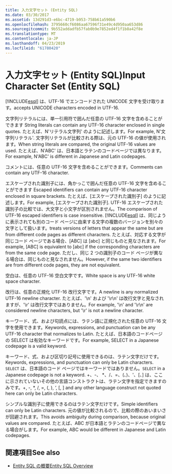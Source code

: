 ```yaml
---
title: 入力文字セット (Entity SQL)
ms.date: 03/30/2017
ms.assetid: 13d291d3-e6bc-4719-b953-758b61a590b6
ms.openlocfilehash: 3795660cf6086aa67596f31e49c4d950aa653d86
ms.sourcegitcommit: 9b552addadfb57fab0b9e7852ed4f1f1b8a42f8e
ms.translationtype: MT
ms.contentlocale: ja-JP
ms.lasthandoff: 04/23/2019
ms.locfileid: "61780420"
---
```

# <a name="input-character-set-entity-sql"></a><span data-ttu-id="5db72-102">入力文字セット (Entity SQL)</span><span class="sxs-lookup"><span data-stu-id="5db72-102">Input Character Set (Entity SQL)</span></span>
[!INCLUDE[esql](../../../../../../includes/esql-md.md)] <span data-ttu-id="5db72-103">は、UTF-16 でエンコードされた UNICODE 文字を受け取ります。</span><span class="sxs-lookup"><span data-stu-id="5db72-103">accepts UNICODE characters encoded in UTF-16.</span></span>  
  
 <span data-ttu-id="5db72-104">文字列リテラルには、単一引用符で囲んだ任意の UTF-16 文字を含めることができます </span><span class="sxs-lookup"><span data-stu-id="5db72-104">String literals can contain any UTF-16 character enclosed in single quotes.</span></span> <span data-ttu-id="5db72-105">たとえば、N'リテラル文字列' のように記述します。</span><span class="sxs-lookup"><span data-stu-id="5db72-105">For example, N'文字列リテラル'.</span></span> <span data-ttu-id="5db72-106">文字列リテラルが比較される際は、元の UTF-16 の値が使用されます。</span><span class="sxs-lookup"><span data-stu-id="5db72-106">When string literals are compared, the original UTF-16 values are used.</span></span> <span data-ttu-id="5db72-107">たとえば、N'ABC' は、日本語とラテンのコードページでは異なります。</span><span class="sxs-lookup"><span data-stu-id="5db72-107">For example, N'ABC' is different in Japanese and Latin codepages.</span></span>  
  
 <span data-ttu-id="5db72-108">コメントには、任意の UTF-16 文字を含めることができます。</span><span class="sxs-lookup"><span data-stu-id="5db72-108">Comments can contain any UTF-16 character.</span></span>  
  
 <span data-ttu-id="5db72-109">エスケープされた識別子には、角かっこで囲んだ任意の UTF-16 文字を含めることができます </span><span class="sxs-lookup"><span data-stu-id="5db72-109">Escaped identifiers can contain any UTF-16 character enclosed in square brackets.</span></span> <span data-ttu-id="5db72-110">たとえば、[エスケープされた識別子] のように記述します。</span><span class="sxs-lookup"><span data-stu-id="5db72-110">For example, [エスケープされた識別子].</span></span> <span data-ttu-id="5db72-111">UTF-16 エスケープされた識別子の比較では、大文字と小文字が区別されません。</span><span class="sxs-lookup"><span data-stu-id="5db72-111">The comparison of UTF-16 escaped identifiers is case insensitive.</span></span> [!INCLUDE[esql](../../../../../../includes/esql-md.md)] <span data-ttu-id="5db72-112">は、同じように表示されても別のコード ページに由来する文字の複数のバージョンを別々の文字として扱います。</span><span class="sxs-lookup"><span data-stu-id="5db72-112">treats versions of letters that appear the same but are from different code pages as different characters.</span></span> <span data-ttu-id="5db72-113">たとえば、対応する文字が同じコード ページである場合、[ABC] は [abc] と同じものと見なされます。</span><span class="sxs-lookup"><span data-stu-id="5db72-113">For example, [ABC] is equivalent to [abc] if the corresponding characters are from the same code page.</span></span> <span data-ttu-id="5db72-114">ただし、同じ 2 つの識別子のコード ページが異なる場合は、同じものと見なされません。</span><span class="sxs-lookup"><span data-stu-id="5db72-114">However, if the same two identifiers are from different code pages, they are not equivalent.</span></span>  
  
 <span data-ttu-id="5db72-115">空白は、任意の UTF-16 空白文字です。</span><span class="sxs-lookup"><span data-stu-id="5db72-115">White space is any UTF-16 white space character.</span></span>  
  
 <span data-ttu-id="5db72-116">改行は、任意の正規化 UTF-16 改行文字です。</span><span class="sxs-lookup"><span data-stu-id="5db72-116">A newline is any normalized UTF-16 newline character.</span></span> <span data-ttu-id="5db72-117">たとえば、'\n' および '\r\n' は改行文字と見なされますが、'\r' は改行文字ではありません。</span><span class="sxs-lookup"><span data-stu-id="5db72-117">For example, '\n' and '\r\n' are considered newline characters, but '\r' is not a newline character.</span></span>  
  
 <span data-ttu-id="5db72-118">キーワード、式、および句読点には、ラテン語に正規化された任意の UTF-16 文字を使用できます。</span><span class="sxs-lookup"><span data-stu-id="5db72-118">Keywords, expressions, and punctuation can be any UTF-16 character that normalizes to Latin.</span></span> <span data-ttu-id="5db72-119">たとえば、日本語のコードページの SELECT は有効なキーワードです。</span><span class="sxs-lookup"><span data-stu-id="5db72-119">For example, SELECT in a Japanese codepage is a valid keyword.</span></span>  
  
 <span data-ttu-id="5db72-120">キーワード、式、および区切り記号に使用できるのは、ラテン文字だけです。</span><span class="sxs-lookup"><span data-stu-id="5db72-120">Keywords, expressions, and punctuation can only be Latin characters.</span></span> <span data-ttu-id="5db72-121">`SELECT` は、日本語のコード ページではキーワードではありません。</span><span class="sxs-lookup"><span data-stu-id="5db72-121">`SELECT` in a Japanese codepage is not a keyword.</span></span> <span data-ttu-id="5db72-122">+、-、 \*、/、=、(、)、'、[、] は、ここに示されていないその他の言語コンストラクトは、ラテン文字を指定できますのみです。</span><span class="sxs-lookup"><span data-stu-id="5db72-122">+, -, \*, /, =, (, ), ‘, [, ] and any other language construct not quoted here can only be Latin characters.</span></span>  
  
 <span data-ttu-id="5db72-123">シンプルな識別子に使用できるのはラテン文字だけです。</span><span class="sxs-lookup"><span data-stu-id="5db72-123">Simple identifiers can only be Latin characters.</span></span> <span data-ttu-id="5db72-124">元の値が比較されるので、比較の際のあいまいさが回避されます。</span><span class="sxs-lookup"><span data-stu-id="5db72-124">This avoids ambiguity during comparison, because original values are compared.</span></span> <span data-ttu-id="5db72-125">たとえば、ABC が日本語とラテンのコードページで異なる場合がします。</span><span class="sxs-lookup"><span data-stu-id="5db72-125">For example, ABC would be different in Japanese and Latin codepages.</span></span>  
  
## <a name="see-also"></a><span data-ttu-id="5db72-126">関連項目</span><span class="sxs-lookup"><span data-stu-id="5db72-126">See also</span></span>

- [<span data-ttu-id="5db72-127">Entity SQL の概要</span><span class="sxs-lookup"><span data-stu-id="5db72-127">Entity SQL Overview</span></span>](../../../../../../docs/framework/data/adonet/ef/language-reference/entity-sql-overview.md)
